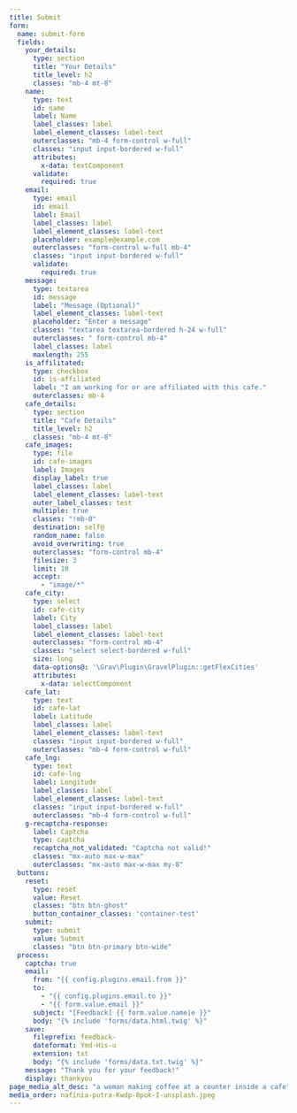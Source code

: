 ```yaml
---
title: Submit
form:
  name: submit-form
  fields:
    your_details:
      type: section
      title: "Your Details"
      title_level: h2
      classes: "mb-4 mt-8"
    name:
      type: text
      id: name
      label: Name
      label_classes: label
      label_element_classes: label-text
      outerclasses: "mb-4 form-control w-full"
      classes: "input input-bordered w-full"
      attributes:
        x-data: textComponent
      validate:
        required: true
    email:
      type: email
      id: email
      label: Email
      label_classes: label
      label_element_classes: label-text
      placeholder: example@example.com
      outerclasses: "form-control w-full mb-4"
      classes: "input input-bordered w-full"
      validate:
        required: true
    message:
      type: textarea
      id: message
      label: "Message (Optional)"
      label_element_classes: label-text
      placeholder: "Enter a message"
      classes: "textarea textarea-bordered h-24 w-full"
      outerclasses: " form-control mb-4"
      label_classes: label
      maxlength: 255
    is_affilitated:
      type: checkbox
      id: is-affiliated
      label: "I am working for or are affiliated with this cafe."
      outerclasses: mb-4
    cafe_details:
      type: section
      title: "Cafe Details"
      title_level: h2
      classes: "mb-4 mt-8"
    cafe_images:
      type: file
      id: cafe-images
      label: Images
      display_label: true
      label_classes: label
      label_element_classes: label-text
      outer_label_classes: test
      multiple: true
      classes: "!mb-0"
      destination: self@
      random_name: false
      avoid_overwriting: true
      outerclasses: "form-control mb-4"
      filesize: 3
      limit: 10
      accept:
        - "image/*"
    cafe_city:
      type: select
      id: cafe-city
      label: City
      label_classes: label
      label_element_classes: label-text
      outerclasses: "form-control mb-4"
      classes: "select select-bordered w-full"
      size: long
      data-options@: '\Grav\Plugin\GravelPlugin::getFlexCities'
      attributes:
        x-data: selectComponent
    cafe_lat:
      type: text
      id: cafe-lat
      label: Latitude
      label_classes: label
      label_element_classes: label-text
      classes: "input input-bordered w-full"
      outerclasses: "mb-4 form-control w-full"
    cafe_lng:
      type: text
      id: cafe-lng
      label: Longitude
      label_classes: label
      label_element_classes: label-text
      classes: "input input-bordered w-full"
      outerclasses: "mb-4 form-control w-full"
    g-recaptcha-response:
      label: Captcha
      type: captcha
      recaptcha_not_validated: "Captcha not valid!"
      classes: "mx-auto max-w-max"
      outerclasses: "mx-auto max-w-max my-8"
  buttons:
    reset:
      type: reset
      value: Reset
      classes: "btn btn-ghost"
      button_container_classes: 'container-test'
    submit:
      type: submit
      value: Submit
      classes: "btn btn-primary btn-wide"
  process:
    captcha: true
    email:
      from: "{{ config.plugins.email.from }}"
      to:
        - "{{ config.plugins.email.to }}"
        - "{{ form.value.email }}"
      subject: "[Feedback] {{ form.value.name|e }}"
      body: "{% include 'forms/data.html.twig' %}"
    save:
      fileprefix: feedback-
      dateformat: Ymd-His-u
      extension: txt
      body: "{% include 'forms/data.txt.twig' %}"
    message: "Thank you for your feedback!"
    display: thankyou
page_media_alt_desc: "a woman making coffee at a counter inside a cafe"
media_order: nafinia-putra-Kwdp-0pok-I-unsplash.jpeg
---
```

